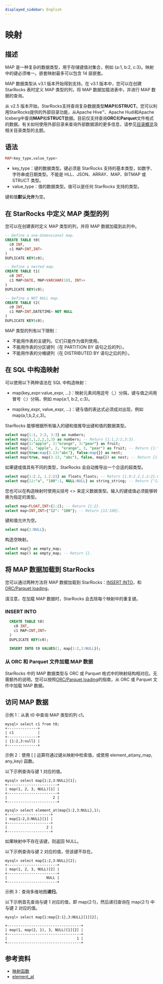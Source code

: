 ```yaml
---
displayed_sidebar: English
---
```


# 映射

## 描述

MAP 是一种复杂的数据类型，用于存储键值对集合，例如 {a:1, b:2, c:3}。映射中的键必须唯一。嵌套映射最多可以包含 14 层嵌套。

MAP 数据类型从 v3.1 版本开始得到支持。在 v3.1 版本中，您可以在创建 StarRocks 表时定义 MAP 类型的列，将 MAP 数据加载进表中，并进行 MAP 数据的查询。

从 v2.5 版本开始，StarRocks支持查询复杂数据类型**MAP**和**STRUCT**。您可以利用StarRocks提供的外部目录功能，从Apache Hive™、Apache Hudi和Apache Iceberg中查询**MAP**和**STRUCT**数据。目前仅支持查询**ORC**和**Parquet**文件格式的数据。有关如何使用外部目录来查询外部数据源的更多信息，请参见[目录概览](../../../data_source/catalog/catalog_overview.md)及相关目录类型的主题。

## 语法

```Haskell
MAP<key_type,value_type>
```

- key_type：键的数据类型。键必须是 StarRocks 支持的基本类型，如数字、字符串或日期类型。不能是 HLL、JSON、ARRAY、MAP、BITMAP 或 STRUCT 类型。
- value_type：值的数据类型。值可以是任何 StarRocks 支持的类型。

键和值**默认允许**为空。

## 在 StarRocks 中定义 MAP 类型的列

您可以在创建表时定义 MAP 类型的列，并将 MAP 数据加载到此列中。

```SQL
-- Define a one-dimensional map.
CREATE TABLE t0(
  c0 INT,
  c1 MAP<INT,INT>
)
DUPLICATE KEY(c0);

-- Define a nested map.
CREATE TABLE t1(
  c0 INT,
  c1 MAP<DATE, MAP<VARCHAR(10), INT>>
)
DUPLICATE KEY(c0);

-- Define a NOT NULL map.
CREATE TABLE t2(
  c0 INT,
  c1 MAP<INT,DATETIME> NOT NULL
)
DUPLICATE KEY(c0);
```

MAP 类型的列有以下限制：

- 不能用作表的主键列。它们只能作为值列使用。
- 不能用作表的分区键列（在 PARTITION BY 语句之后的列）。
- 不能用作表的分桶键列（在 DISTRIBUTED BY 语句之后的列）。

## 在 SQL 中构造映射

可以使用以下两种语法在 SQL 中构造映射：

- map{key_expr:value_expr, ...}：映射元素间用逗号（,）分隔，键与值之间用冒号（:）分隔，例如 map{a:1, b:2, c:3}。

- map(key_expr, value_expr, ...)：键与值的表达式必须成对出现，例如 map(a,1,b,2,c,3)。

StarRocks 能够根据所有输入的键和值推导出键和值的数据类型。

```SQL
select map{1:1, 2:2, 3:3} as numbers;
select map(1,1,2,2,3,3) as numbers; -- Return {1:1,2:2,3:3}.
select map{1:"apple", 2:"orange", 3:"pear"} as fruit;
select map(1, "apple", 2, "orange", 3, "pear") as fruit; -- Return {1:"apple",2:"orange",3:"pear"}.
select map{true:map{3.13:"abc"}, false:map{}} as nest;
select map(true, map(3.13, "abc"), false, map{}) as nest; -- Return {1:{3.13:"abc"},0:{}}.
```

如果键或值具有不同的类型，StarRocks 会自动推导出一个合适的超类型。

```SQL
select map{1:2.2, 1.2:21} as floats_floats; -- Return {1.0:2.2,1.2:21.0}.
select map{12:"a", "100":1, NULL:NULL} as string_string; -- Return {"12":"a","100":"1",null:null}.
```

您也可以在构造映射时使用尖括号 <> 来定义数据类型。输入的键或值必须能够转换为指定的类型。

```SQL
select map<FLOAT,INT>{1:2}; -- Return {1:2}.
select map<INT,INT>{"12": "100"}; -- Return {12:100}.
```

键和值允许为空。

```SQL
select map{1:NULL};
```

构造空映射。

```SQL
select map{} as empty_map;
select map() as empty_map; -- Return {}.
```

## 将 MAP 数据加载到 StarRocks

您可以通过两种方法将 MAP 数据加载到 StarRocks：[INSERT INTO](../../../loading/InsertInto.md)，和[ORC/Parquet loading](../data-manipulation/BROKER_LOAD.md)。

请注意，在加载 MAP 数据时，StarRocks 会去除每个映射中的重复键。

### INSERT INTO

```SQL
  CREATE TABLE t0(
    c0 INT,
    c1 MAP<INT,INT>
  )
  DUPLICATE KEY(c0);

  INSERT INTO t0 VALUES(1, map{1:2,3:NULL});
```

### 从 ORC 和 Parquet 文件加载 MAP 数据

StarRocks 中的 MAP 数据类型与 ORC 或 Parquet 格式中的映射结构相对应。无需额外的说明。您可以按照[ORC/Parquet loading](../data-manipulation/BROKER_LOAD.md)的指南，从 ORC 或 Parquet 文件中加载 MAP 数据。

## 访问 MAP 数据

示例 1：从表 t0 中查询 MAP 类型的列 c1。

```Plain
mysql> select c1 from t0;
+--------------+
| c1           |
+--------------+
| {1:2,3:null} |
+--------------+
```

示例 2：使用 [ ] 运算符通过键从映射中检索值，或使用 element_at(any_map, any_key) 函数。

以下示例查询与键 1 对应的值。

```Plain
mysql> select map{1:2,3:NULL}[1];
+-----------------------+
| map(1, 2, 3, NULL)[1] |
+-----------------------+
|                     2 |
+-----------------------+

mysql> select element_at(map{1:2,3:NULL},1);
+--------------------+
| map{1:2,3:NULL}[1] |
+--------------------+
|                  2 |
+--------------------+
```

如果映射中不存在该键，则返回 NULL。

以下示例查询与键 2 对应的值，但该键不存在。

```Plain
mysql> select map{1:2,3:NULL}[2];
+-----------------------+
| map(1, 2, 3, NULL)[2] |
+-----------------------+
|                  NULL |
+-----------------------+
```

示例 3：查询多维地图**递归**。

以下示例首先查询与键 1 对应的值，即 map{2:1}，然后递归查询在 map{2:1} 中与键 2 对应的值。

```Plain
mysql> select map{1:map{2:1},3:NULL}[1][2];

+----------------------------------+
| map(1, map(2, 1), 3, NULL)[1][2] |
+----------------------------------+
|                                1 |
+----------------------------------+
```

## 参考资料

- [映射函数](../../sql-functions/map-functions/map_values.md)
- [element_at](../../sql-functions/array-functions/element_at.md)
